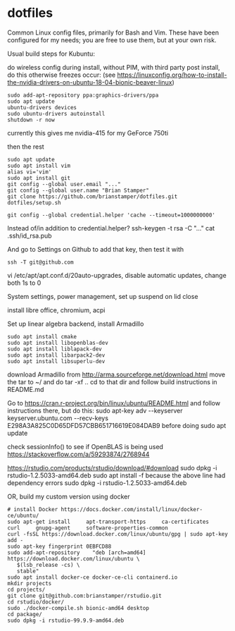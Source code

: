 dotfiles
========

Common Linux config files, primarily for Bash and Vim. These have been configured for my needs; you are free to use them, but at your own risk.

Usual build steps for Kubuntu:

do wireless config during install, without PIM, with third party
post install, do this otherwise freezes occur:
(see https://linuxconfig.org/how-to-install-the-nvidia-drivers-on-ubuntu-18-04-bionic-beaver-linux)

    sudo add-apt-repository ppa:graphics-drivers/ppa
    sudo apt update
    ubuntu-drivers devices
    sudo ubuntu-drivers autoinstall
    shutdown -r now

currently this gives me nvidia-415 for my GeForce 750ti

then the rest

    sudo apt update
    sudo apt install vim
    alias vi='vim'
    sudo apt install git
    git config --global user.email "..."
    git config --global user.name "Brian Stamper"
    git clone https://github.com/brianstamper/dotfiles.git
    dotfiles/setup.sh
    
    git config --global credential.helper 'cache --timeout=1000000000'

Instead of/in addition to  credential.helper?
    ssh-keygen -t rsa -C "..."
    cat .ssh/id_rsa.pub 

And go to Settings on Github to add that key, then test it with

    ssh -T git@github.com



vi /etc/apt/apt.conf.d/20auto-upgrades, disable automatic updates, change both 1s to 0

System settings, power management, set up suspend on lid close

install libre office, chromium, acpi


Set up linear algebra backend, install Armadillo

    sudo apt install cmake
    sudo apt install libopenblas-dev
    sudo apt install liblapack-dev
    sudo apt install libarpack2-dev
    sudo apt install libsuperlu-dev

download Armadillo from http://arma.sourceforge.net/download.html
move the tar to ~/ and do tar -xf ..
cd to that dir and follow build instructions in README.md

Go to https://cran.r-project.org/bin/linux/ubuntu/README.html
and follow instructions there, but do this:
    sudo apt-key adv --keyserver keyserver.ubuntu.com --recv-keys E298A3A825C0D65DFD57CBB651716619E084DAB9
before doing sudo apt update

check sessionInfo() to see if OpenBLAS is being used
https://stackoverflow.com/a/59293874/2768944

https://rstudio.com/products/rstudio/download/#download
    sudo dpkg -i rstudio-1.2.5033-amd64.deb
    sudo apt install -f       because the above line had dependency errors
    sudo dpkg -i rstudio-1.2.5033-amd64.deb

OR, build my custom version using docker

    # install Docker https://docs.docker.com/install/linux/docker-ce/ubuntu/
    sudo apt-get install     apt-transport-https     ca-certificates     curl     gnupg-agent     software-properties-common
    curl -fsSL https://download.docker.com/linux/ubuntu/gpg | sudo apt-key add -
    sudo apt-key fingerprint 0EBFCD88
    sudo add-apt-repository    "deb [arch=amd64] https://download.docker.com/linux/ubuntu \
       $(lsb_release -cs) \
       stable"
    sudo apt install docker-ce docker-ce-cli containerd.io
    mkdir projects
    cd projects/
    git clone git@github.com:brianstamper/rstudio.git
    cd rstudio/docker/
    sudo ./docker-compile.sh bionic-amd64 desktop
    cd package/
    sudo dpkg -i rstudio-99.9.9-amd64.deb 
   
   
